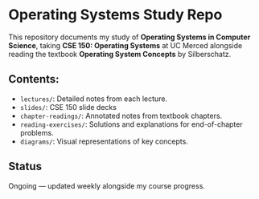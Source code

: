# Operating Systems Study Repo

This repository documents my study of **Operating Systems in Computer Science**, taking **CSE 150: Operating Systems** at UC Merced alongside reading the textbook **Operating System Concepts** by Silberschatz.

## Contents:
- `lectures/`: Detailed notes from each lecture.
- `slides/`: CSE 150 slide decks
- `chapter-readings/`: Annotated notes from textbook chapters.
- `reading-exercises/`: Solutions and explanations for end-of-chapter problems.
- `diagrams/`: Visual representations of key concepts.

## Status
Ongoing — updated weekly alongside my course progress.